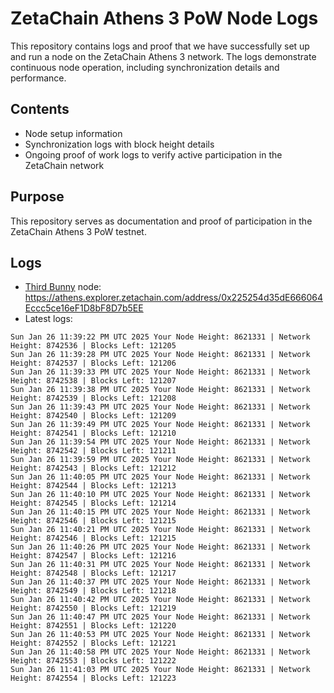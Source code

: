 # ZetaChain Athens 3 PoW Node Logs
This repository contains logs and proof that we have successfully set up and run a node on the ZetaChain Athens 3 network. The logs demonstrate continuous node operation, including synchronization details and performance.

## Contents
- Node setup information
- Synchronization logs with block height details
- Ongoing proof of work logs to verify active participation in the ZetaChain network

## Purpose
This repository serves as documentation and proof of participation in the ZetaChain Athens 3 PoW testnet.

## Logs

- [Third Bunny](https://thirdbunny.xyz/) node: https://athens.explorer.zetachain.com/address/0x225254d35dE666064Eccc5ce16eF1D8bF8D7b5EE
- Latest logs:
```
Sun Jan 26 11:39:22 PM UTC 2025 Your Node Height: 8621331 | Network Height: 8742536 | Blocks Left: 121205
Sun Jan 26 11:39:28 PM UTC 2025 Your Node Height: 8621331 | Network Height: 8742537 | Blocks Left: 121206
Sun Jan 26 11:39:33 PM UTC 2025 Your Node Height: 8621331 | Network Height: 8742538 | Blocks Left: 121207
Sun Jan 26 11:39:38 PM UTC 2025 Your Node Height: 8621331 | Network Height: 8742539 | Blocks Left: 121208
Sun Jan 26 11:39:43 PM UTC 2025 Your Node Height: 8621331 | Network Height: 8742540 | Blocks Left: 121209
Sun Jan 26 11:39:49 PM UTC 2025 Your Node Height: 8621331 | Network Height: 8742541 | Blocks Left: 121210
Sun Jan 26 11:39:54 PM UTC 2025 Your Node Height: 8621331 | Network Height: 8742542 | Blocks Left: 121211
Sun Jan 26 11:39:59 PM UTC 2025 Your Node Height: 8621331 | Network Height: 8742543 | Blocks Left: 121212
Sun Jan 26 11:40:05 PM UTC 2025 Your Node Height: 8621331 | Network Height: 8742544 | Blocks Left: 121213
Sun Jan 26 11:40:10 PM UTC 2025 Your Node Height: 8621331 | Network Height: 8742545 | Blocks Left: 121214
Sun Jan 26 11:40:15 PM UTC 2025 Your Node Height: 8621331 | Network Height: 8742546 | Blocks Left: 121215
Sun Jan 26 11:40:21 PM UTC 2025 Your Node Height: 8621331 | Network Height: 8742546 | Blocks Left: 121215
Sun Jan 26 11:40:26 PM UTC 2025 Your Node Height: 8621331 | Network Height: 8742547 | Blocks Left: 121216
Sun Jan 26 11:40:31 PM UTC 2025 Your Node Height: 8621331 | Network Height: 8742548 | Blocks Left: 121217
Sun Jan 26 11:40:37 PM UTC 2025 Your Node Height: 8621331 | Network Height: 8742549 | Blocks Left: 121218
Sun Jan 26 11:40:42 PM UTC 2025 Your Node Height: 8621331 | Network Height: 8742550 | Blocks Left: 121219
Sun Jan 26 11:40:47 PM UTC 2025 Your Node Height: 8621331 | Network Height: 8742551 | Blocks Left: 121220
Sun Jan 26 11:40:53 PM UTC 2025 Your Node Height: 8621331 | Network Height: 8742552 | Blocks Left: 121221
Sun Jan 26 11:40:58 PM UTC 2025 Your Node Height: 8621331 | Network Height: 8742553 | Blocks Left: 121222
Sun Jan 26 11:41:03 PM UTC 2025 Your Node Height: 8621331 | Network Height: 8742554 | Blocks Left: 121223
```
